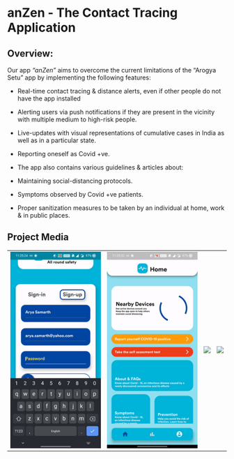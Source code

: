 # anZen - The Contact Tracing Application

## Overview:

Our app _“anZen”_ aims to overcome the current limitations of the “Arogya Setu” app by implementing the following features:

* Real-time contact tracing & distance alerts, even if other people do not have the app installed

* Alerting users via push notifications if they are present in the vicinity with multiple medium to high-risk people.

* Live-updates with visual representations of cumulative cases in India as well as in a particular state. 

* Reporting oneself as Covid +ve.

* The app also contains various guidelines & articles about:

* Maintaining social-distancing protocols.

* Symptoms observed by Covid +ve patients.

* Proper sanitization measures to be taken by an individual at home, work & in public places.

## Project Media
<table>
<tr>
<td><img src="/covid-master/Project_Media/login.gif">
</td>
  <td><img src="/covid-master/Project_Media/Main_Screen.gif">
</td>  
<td><img src="/covid-master/Project_Media/Contact-Tracing.gif">
</td>
  <td><img src="/covid-master/Project_Media/analytics.gif">
</td>
    </tr>  
<table>
